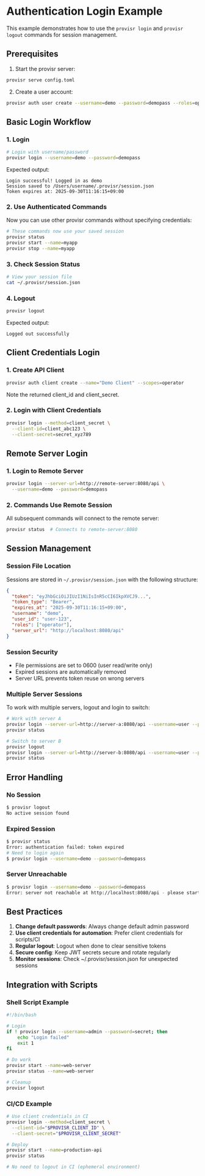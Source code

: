 # Authentication Login Example

This example demonstrates how to use the `provisr login` and `provisr logout` commands for session management.

## Prerequisites

1. Start the provisr server:
```bash
provisr serve config.toml
```

2. Create a user account:
```bash
provisr auth user create --username=demo --password=demopass --roles=operator
```

## Basic Login Workflow

### 1. Login

```bash
# Login with username/password
provisr login --username=demo --password=demopass
```

Expected output:
```
Login successful! Logged in as demo
Session saved to /Users/username/.provisr/session.json
Token expires at: 2025-09-30T11:16:15+09:00
```

### 2. Use Authenticated Commands

Now you can use other provisr commands without specifying credentials:

```bash
# These commands now use your saved session
provisr status
provisr start --name=myapp
provisr stop --name=myapp
```

### 3. Check Session Status

```bash
# View your session file
cat ~/.provisr/session.json
```

### 4. Logout

```bash
provisr logout
```

Expected output:
```
Logged out successfully
```

## Client Credentials Login

### 1. Create API Client

```bash
provisr auth client create --name="Demo Client" --scopes=operator
```

Note the returned client_id and client_secret.

### 2. Login with Client Credentials

```bash
provisr login --method=client_secret \
  --client-id=client_abc123 \
  --client-secret=secret_xyz789
```

## Remote Server Login

### 1. Login to Remote Server

```bash
provisr login --server-url=http://remote-server:8080/api \
  --username=demo --password=demopass
```

### 2. Commands Use Remote Session

All subsequent commands will connect to the remote server:

```bash
provisr status  # Connects to remote-server:8080
```

## Session Management

### Session File Location

Sessions are stored in `~/.provisr/session.json` with the following structure:

```json
{
  "token": "eyJhbGciOiJIUzI1NiIsInR5cCI6IkpXVCJ9...",
  "token_type": "Bearer",
  "expires_at": "2025-09-30T11:16:15+09:00",
  "username": "demo",
  "user_id": "user-123",
  "roles": ["operator"],
  "server_url": "http://localhost:8080/api"
}
```

### Session Security

- File permissions are set to 0600 (user read/write only)
- Expired sessions are automatically removed
- Server URL prevents token reuse on wrong servers

### Multiple Server Sessions

To work with multiple servers, logout and login to switch:

```bash
# Work with server A
provisr login --server-url=http://server-a:8080/api --username=user --password=pass
provisr status

# Switch to server B
provisr logout
provisr login --server-url=http://server-b:8080/api --username=user --password=pass
provisr status
```

## Error Handling

### No Session

```bash
$ provisr logout
No active session found
```

### Expired Session

```bash
$ provisr status
Error: authentication failed: token expired
# Need to login again
$ provisr login --username=demo --password=demopass
```

### Server Unreachable

```bash
$ provisr login --username=demo --password=demopass
Error: server not reachable at http://localhost:8080/api - please start daemon first with 'provisr serve'
```

## Best Practices

1. **Change default passwords**: Always change default admin password
2. **Use client credentials for automation**: Prefer client credentials for scripts/CI
3. **Regular logout**: Logout when done to clear sensitive tokens
4. **Secure config**: Keep JWT secrets secure and rotate regularly
5. **Monitor sessions**: Check ~/.provisr/session.json for unexpected sessions

## Integration with Scripts

### Shell Script Example

```bash
#!/bin/bash

# Login
if ! provisr login --username=admin --password=secret; then
    echo "Login failed"
    exit 1
fi

# Do work
provisr start --name=web-server
provisr status --name=web-server

# Cleanup
provisr logout
```

### CI/CD Example

```bash
# Use client credentials in CI
provisr login --method=client_secret \
  --client-id="$PROVISR_CLIENT_ID" \
  --client-secret="$PROVISR_CLIENT_SECRET"

# Deploy
provisr start --name=production-api
provisr status

# No need to logout in CI (ephemeral environment)
```